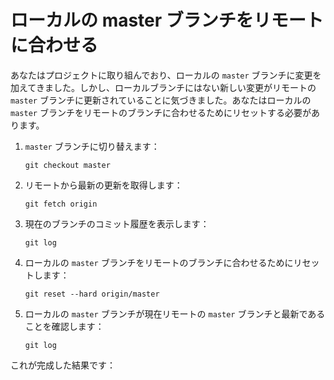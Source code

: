 # ローカルの master ブランチをリモートに合わせる

あなたはプロジェクトに取り組んでおり、ローカルの `master` ブランチに変更を加えてきました。しかし、ローカルブランチにはない新しい変更がリモートの `master` ブランチに更新されていることに気づきました。あなたはローカルの `master` ブランチをリモートのブランチに合わせるためにリセットする必要があります。

1. `master` ブランチに切り替えます：
   ```shell
   git checkout master
   ```
2. リモートから最新の更新を取得します：
   ```shell
   git fetch origin
   ```
3. 現在のブランチのコミット履歴を表示します：
   ```shell
   git log
   ```
4. ローカルの `master` ブランチをリモートのブランチに合わせるためにリセットします：
   ```shell
   git reset --hard origin/master
   ```
5. ローカルの `master` ブランチが現在リモートの `master` ブランチと最新であることを確認します：
   ```shell
   git log
   ```

これが完成した結果です：

```shell

```
